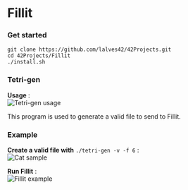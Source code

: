 <h1>Fillit</h1>

### Get started

`git clone https://github.com/lalves42/42Projects.git`  
`cd 42Projects/Fillit`  
`./install.sh`  

### Tetri-gen
**Usage** :  
![Tetri-gen usage](https://img4.hostingpics.net/pics/453777tetrigenusage.png)

This program is used to generate a valid file to send to Fillit.


### Example
**Create a valid file with** `./tetri-gen -v -f 6` :  
![Cat sample](https://img4.hostingpics.net/pics/704895catsample.png)

**Run Fillit** :  
![Fillit example](https://img4.hostingpics.net/pics/726966example.png)